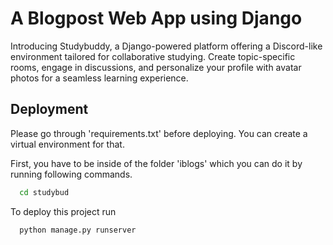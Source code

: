 
# A Blogpost Web App using Django

Introducing Studybuddy, a Django-powered platform offering a Discord-like environment tailored for collaborative studying. Create topic-specific rooms, engage in discussions, and personalize your profile with avatar photos for a seamless learning experience.

## Deployment

Please go through 'requirements.txt' before deploying. You can create a virtual environment for that.

First, you have to be inside of the folder 'iblogs' which you can do it by running following commands.

```bash
  cd studybud
```

To deploy this project run

```bash
  python manage.py runserver
```


